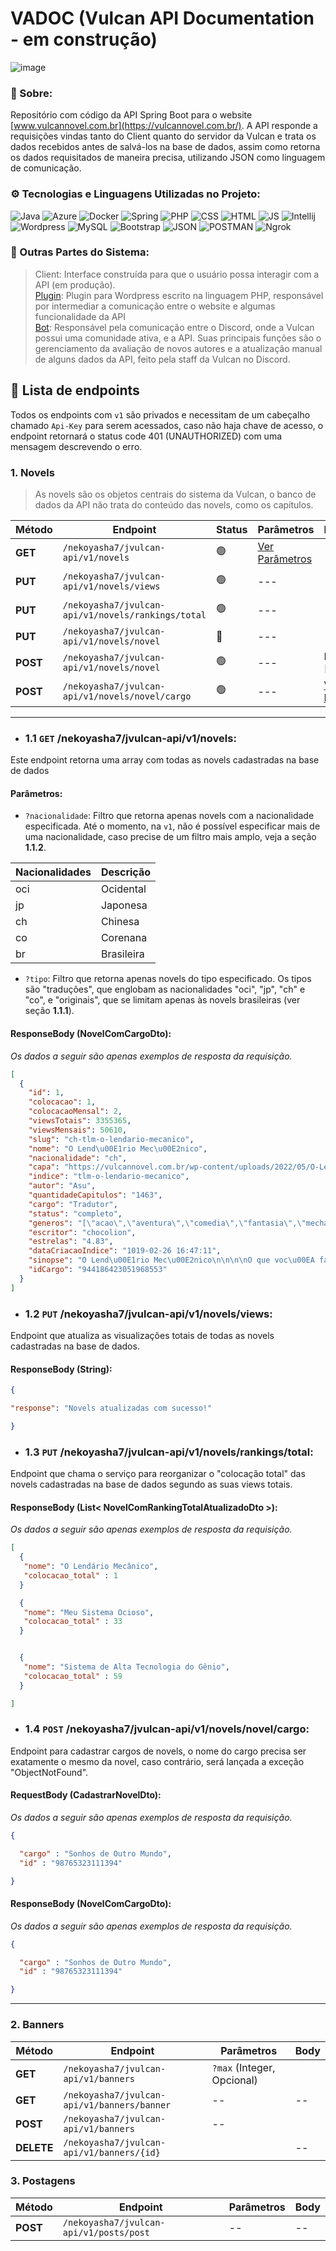 # VADOC (Vulcan API Documentation - em construção)

![image](https://github.com/NeveScript/Vulcan-API/assets/123518676/41cbe60b-883b-423d-b89f-f54b792882be)

### 🔎 Sobre:
Repositório com código da API Spring Boot para o website [www.vulcannovel.com.br](https://vulcannovel.com.br/).
A API responde a requisições vindas tanto do Client quanto do servidor da Vulcan e trata os dados recebidos antes de salvá-los na base de dados, assim como retorna os dados requisitados de maneira precisa, utilizando JSON como linguagem de comunicação.

### ⚙ Tecnologias e Linguagens Utilizadas no Projeto:
![Java](https://img.shields.io/badge/Java-orange?style=for-the-badge&logo=java-8&logoColor=white) 
![Azure](https://img.shields.io/badge/Azure-blue?style=for-the-badge&logo=microsoft-azure&logoColor=white) 
![Docker](https://img.shields.io/badge/docker-white?style=for-the-badge&logo=docker&logoColor=red) 
![Spring](https://img.shields.io/badge/Spring%20Boot-green?style=for-the-badge&logo=spring-boot&logoColor=white) 
![PHP](https://img.shields.io/badge/PHP-blue?style=for-the-badge&logo=php&logoColor=white) 
![CSS](https://img.shields.io/badge/CSS-purple?style=for-the-badge&logo=css-3&logoColor=white) 
![HTML](https://img.shields.io/badge/HTML-orange?style=for-the-badge&logo=HTML&logoColor=white)
![JS](https://img.shields.io/badge/JavaScript-yellow?style=for-the-badge&logo=javascript&logoColor=white)
![Intellij](https://img.shields.io/badge/Intellij%20IDEA-gray?style=for-the-badge&logo=intellij-idea&logoColor=white) 
![Wordpress](https://img.shields.io/badge/Wordpress-black?style=for-the-badge&logo=wordpress&logoColor=white) 
![MySQL](https://img.shields.io/badge/MySQL-red?style=for-the-badge&logo=mysql&logoColor=white) 
![Bootstrap](https://img.shields.io/badge/Bootstrap-cyan?style=for-the-badge&logo=bootstrap&logoColor=black) 
![JSON](https://img.shields.io/badge/JSON-yellow?style=for-the-badge&logo=json&logoColor=black) 
![POSTMAN](https://img.shields.io/badge/postman-white?style=for-the-badge&logo=postman&logoColor=red) 
![Ngrok](https://img.shields.io/badge/ngrok-black?style=for-the-badge&logo=ngrok&logoColor=red) 

### 📁 Outras Partes do Sistema:
> Client: Interface construída para que o usuário possa interagir com a API (em produção). <br>
> [Plugin](https://github.com/NeveScript/Vulcan-API/tree/master/src/main/php): Plugin para Wordpress escrito na linguagem PHP, responsável por intermediar a comunicação entre o website e algumas funcionalidade da API <br>
> [Bot](https://github.com/NeveScript/Lia): Responsável pela comunicação entre o Discord, onde a Vulcan possui uma comunidade ativa, e a API. Suas principais funções são o gerenciamento da avaliação de novos autores e a atualização manual de alguns dados da API, feito pela staff da Vulcan no Discord.

## 📑 Lista de endpoints
Todos os endpoints com ``v1`` são privados e necessitam de um cabeçalho chamado ``Api-Key`` para serem acessados, caso não haja chave de acesso, o endpoint retornará o status code 401 (UNAUTHORIZED) com uma mensagem descrevendo o erro.

### 1. Novels
> As novels são os objetos centrais do sistema da Vulcan, o banco de dados da API não trata do conteúdo das novels, como os capítulos. 

| Método   | Endpoint                                          | Status | Parâmetros                             | RequestBody                                  | ResponseBody            |
|----------|---------------------------------------------------|--------|----------------------------------------|-----------------------------------------------| ------------------------|
| **GET**  |``/nekoyasha7/jvulcan-api/v1/novels``               |  🟢   |[Ver Parâmetros](README.MD#1-1-params)  | --                                            | --                       |
| **PUT**  |``/nekoyasha7/jvulcan-api/v1/novels/views``         |  🟢   |---                                    |---                                            |[Ver ResponseBody](README.MD#1-2-responsebody) |
| **PUT**  |``/nekoyasha7/jvulcan-api/v1/novels/rankings/total``|  🟢   |---                                    |---                                            |[Ver ResponseBody](README.MD#1-3-responsebody) |
| **PUT**  |``/nekoyasha7/jvulcan-api/v1/novels/novel``         |  🔴   |---                                     | --                                            |--                        |   
| **POST** |``/nekoyasha7/jvulcan-api/v1/novels/novel``         |  🟢   |---                                     | NovelDTO [Object]                             |--                        |
| **POST**  |``/nekoyasha7/jvulcan-api/v1/novels/novel/cargo``  |  🟢   |---                                     | [Ver RequestBody](README.md#1-4-requestbody)  | [Ver ResponseBody](README.MD#1-4-responsebody) |
 
<hr>

- ### 1.1 ``GET`` **/nekoyasha7/jvulcan-api/v1/novels**:
Este endpoint retorna uma array com todas as novels cadastradas na base de dados<br>

<a name="1-1-params"><h4>Parâmetros:</h4></a>
- ``?nacionalidade``: Filtro que retorna apenas novels com a nacionalidade especificada. Até o momento, na ``v1``, não é possível especificar mais de uma nacionalidade, caso precise de um filtro mais amplo, veja a seção **1.1.2**.   

| Nacionalidades | Descrição  |
|----------------|------------|
| oci            | Ocidental  |
| jp             | Japonesa   |
| ch             | Chinesa    |
| co             | Corenana   | 
| br             | Brasileira |

- ``?tipo``: Filtro que retorna apenas novels do tipo especificado. Os tipos são "traduções", que englobam as nacionalidades "oci", "jp", "ch" e "co", e "originais", que se limitam apenas às novels brasileiras (ver seção **1.1.1**).



<a name="1-1-responsebody"><h4> ResponseBody (NovelComCargoDto): </h4></a>
*Os dados a seguir são apenas exemplos de resposta da requisição.*

```json
[
  {
    "id": 1,
    "colocacao": 1,
    "colocacaoMensal": 2,
    "viewsTotais": 3355365,
    "viewsMensais": 50610,
    "slug": "ch-tlm-o-lendario-mecanico",
    "nome": "O Lend\u00E1rio Mec\u00E2nico",
    "nacionalidade": "ch",
    "capa": "https://vulcannovel.com.br/wp-content/uploads/2022/05/O-Lendario-Mecanico-Capa-Vulcan-225x300.jpg",
    "indice": "tlm-o-lendario-mecanico",
    "autor": "Asu",
    "quantidadeCapitulos": "1463",
    "cargo": "Tradutor",
    "status": "completo",
    "generos": "[\"acao\",\"aventura\",\"comedia\",\"fantasia\",\"mecha\",\"sci-fi\",\"sobrenatural\"]",
    "escritor": "chocolion",
    "estrelas": "4.83",
    "dataCriacaoIndice": "1019-02-26 16:47:11",
    "sinopse": "O Lend\u00E1rio Mec\u00E2nico\n\n\n\nO que voc\u00EA faz quando acorda e se encontra dentro do pr\u00F3prio jogo que voc...",
    "idCargo": "944186423051968553"
  }
]
```

- ### 1.2 ``PUT`` **/nekoyasha7/jvulcan-api/v1/novels/views**:
Endpoint que atualiza as visualizações totais de todas as novels cadastradas na base de dados.


<a name="1-2-responsebody"><h4> ResponseBody (String): </h4></a>

```json
{

"response": "Novels atualizadas com sucesso!"

}
```

- ### 1.3 ``PUT`` **/nekoyasha7/jvulcan-api/v1/novels/rankings/total**:
Endpoint que chama o serviço para reorganizar o "colocação total" das novels cadastradas na base de dados segundo as suas views totais.


<a name="1-3-responsebody"><h4> ResponseBody (List< NovelComRankingTotalAtualizadoDto >): </h4></a>
*Os dados a seguir são apenas exemplos de resposta da requisição.*

```json
[
  {
   "nome": "O Lendário Mecânico",
   "colocacao_total" : 1
  }

  {
   "nome": "Meu Sistema Ocioso",
   "colocacao_total" : 33
  }


  {
   "nome": "Sistema de Alta Tecnologia do Gênio",
   "colocacao_total" : 59
  }

]

```

- ### 1.4 ``POST`` **/nekoyasha7/jvulcan-api/v1/novels/novel/cargo**:
Endpoint para cadastrar cargos de novels, o nome do cargo precisa ser exatamente o mesmo da novel, caso contrário, será lançada a exceção "ObjectNotFound".

<a name="1-4-requestbody"><h4> RequestBody (CadastrarNovelDto): </h4></a>
*Os dados a seguir são apenas exemplos de resposta da requisição.*

```json
{

  "cargo" : "Sonhos de Outro Mundo",
  "id" : "98765323111394"

}
```

<a name="1-4-responsebody"><h4> ResponseBody (NovelComCargoDto): </h4></a>
*Os dados a seguir são apenas exemplos de resposta da requisição.*

```json
{

  "cargo" : "Sonhos de Outro Mundo",
  "id" : "98765323111394"

}
```

<hr>

### 2. Banners
| Método     | Endpoint                                     | Parâmetros                                          | Body                                        |
|------------|----------------------------------------------|-----------------------------------------------------|---------------------------------------------|
| **GET**    |``/nekoyasha7/jvulcan-api/v1/banners``        | ``?max`` (Integer, Opcional)|                       | --                                          |         
| **GET**    |``/nekoyasha7/jvulcan-api/v1/banners/banner`` | --                                                  |--                                           |
| **POST**   |``/nekoyasha7/jvulcan-api/v1/banners``        |--                                                   |                                             |
| **DELETE** |``/nekoyasha7/jvulcan-api/v1/banners/{id}``   |                                                     |--                                           |

### 3. Postagens
| Método     | Endpoint                                     | Parâmetros                                          | Body                                        |
|------------|----------------------------------------------|-----------------------------------------------------|---------------------------------------------|
| **POST**   |``/nekoyasha7/jvulcan-api/v1/posts/post``     |--                                                   | --                                          |   

